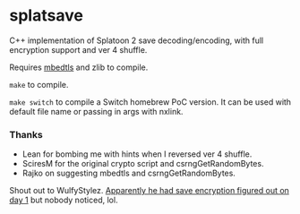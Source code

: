 # splatsave
C++ implementation of Splatoon 2 save decoding/encoding, with full encryption support and ver 4 shuffle.

Requires [mbedtls](https://github.com/ARMmbed/mbedtls) and zlib to compile.

`make` to compile.

`make switch` to compile a Switch homebrew PoC version. It can be used with default file name or passing in args with nxlink.

### Thanks
- Lean for bombing me with hints when I reversed ver 4 shuffle.
- SciresM for the original crypto script and csrngGetRandomBytes.
- Rajko on suggesting mbedtls and csrngGetRandomBytes.

Shout out to WulfyStylez. [Apparently he had save encryption figured out on day 1](https://github.com/WulfyStylez/switch-save-work/tree/master/splatcrypt) but nobody noticed, lol.
